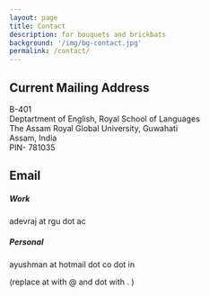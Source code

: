 ```yaml
---
layout: page
title: Contact 
description: for bouquets and brickbats
background: '/img/bg-contact.jpg'
permalink: /contact/
---
```


## Current Mailing Address 

B-401\
Deptartment of English, Royal School of Languages\
The Assam Royal Global University, Guwahati\
Assam, India\
PIN- 781035

## Email  

##### Work
adevraj at rgu dot ac

##### Personal
ayushman at hotmail dot co dot in

(replace at with @ and dot with . )
